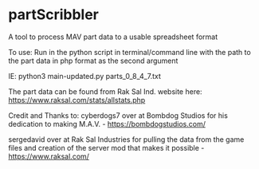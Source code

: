 # partScribbler
A tool to process MAV part data to a usable spreadsheet format

To use:
Run in the python script in terminal/command line with the path to the part data in php format as the second argument

IE: python3 main-updated.py parts_0_8_4_7.txt

The part data can be found from Rak Sal Ind. website here: https://www.raksal.com/stats/allstats.php

Credit and Thanks to:
cyberdogs7 over at Bombdog Studios for his dedication to making M.A.V. - https://bombdogstudios.com/

sergedavid over at Rak Sal Industries for pulling the data from the game files and creation of the server mod that makes it possible - https://www.raksal.com/
